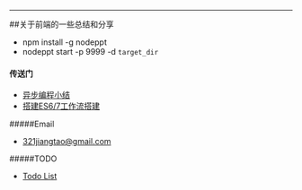 ---
##关于前端的一些总结和分享
* npm install -g nodeppt
* nodeppt start -p 9999 -d `target_dir`

#### 传送门
* [异步编程小结](https://imjiangtao.com/2016-01-30-%E5%BC%82%E6%AD%A5%E7%BC%96%E7%A8%8B%E5%B0%8F%E7%BB%93/)
* [搭建ES6/7工作流搭建](http://jthwong.github.io/shares/doc/es67workflow.htm)

#####Email
* [321jiangtao@gmail.com](mailto:321jiangtao@gmail.com)

#####TODO
* [Todo List](TODO.md)
